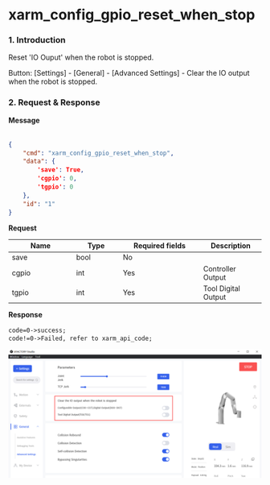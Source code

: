 # xarm\_config\_gpio\_reset\_when\_stop

### 1. Introduction

Reset 'IO Ouput'  when the robot is stopped.

Button: \[Settings] - \[General] - \[Advanced Settings] - Clear the IO output when the robot is stopped.

### 2. Request & Response

**Message**
```json

{
    "cmd": "xarm_config_gpio_reset_when_stop",
    "data": {
        'save': True, 
        'cgpio': 0,
        'tgpio': 0
    },
    "id": "1"
}
```

**Request**
<table data-full-width="true"><thead><tr><th width="114">Name</th><th width="79">Type</th><th width="146">Required fields</th><th>Description</th></tr></thead><tbody><tr><td>save</td><td>bool</td><td>No</td><td></td></tr><tr><td>cgpio</td><td>int</td><td>Yes</td><td>Controller Output</td></tr><tr><td>tgpio</td><td>int</td><td>Yes</td><td>Tool Digital Output</td></tr></tbody></table>

**Response**
```
code=0->success;
code!=0->Failed, refer to xarm_api_code;
```


![](assets/1.png)

